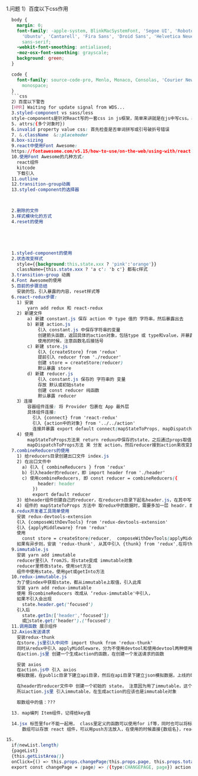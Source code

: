 1.问题
1）百度以下css作用
```css
  body {
    margin: 0;
    font-family: -apple-system, BlinkMacSystemFont, 'Segoe UI', 'Roboto', 'Oxygen',
      'Ubuntu', 'Cantarell', 'Fira Sans', 'Droid Sans', 'Helvetica Neue',
      sans-serif;
    -webkit-font-smoothing: antialiased;
    -moz-osx-font-smoothing: grayscale;
    background: green;
  }

  code {
    font-family: source-code-pro, Menlo, Monaco, Consolas, 'Courier New',
      monospace;
  }
  ```css
  2）百度以下警告
  [HMR] Waiting for update signal from WDS...
  3.styled-component vs sass/less
  style-components是针对React写的一套css in js框架，简单来讲就是在js中写css。相对于与预处理器(sass、less)的好处是，css in js使用的是js语法，不用重新再学习新技术，也不会多一道编译步骤。无疑会加快网页速度。
  5. attrs({多个对象时})
  6.invalid property value css: 首先检查是否单词拼写或引号破折号错误
  7. &.className  &::placehoder  
  8.box-sizing
  9.react中使用Font Awesome:
  https://fontawesome.com/v5.15/how-to-use/on-the-web/using-with/react
  10.使用Font Awesome的几种方式:
    react组件
    kitcode
    下载引入
  11.outline
  12.transition-group动画
  13.styled-component的选择器



  2.删除的文件
  3.样式模块化的方式
  4.reset的使用





  1.styled-component的使用
  2.状态改变样式
    style={{background:this.state.xxx ? 'pink':'orange'}}
    className={this.state.xxx ? 'a c': 'b c'} 都有c样式
  3.transition-group 动画
  4.Font Awesome的使用
  5.目前的步骤总结
    安装的包，引入暴露的内容，reset样式等
  6.react-redux步骤:
    1) 安装
        yarn add redux 和 react-redux
    2) 新建文件
        a) 新建 constant.js 保存 action 中 type 值的 字符串，然后暴露出去
        b) 新建 action.js
            引入 constant.js 中保存字符串的变量
            创建箭头函数，返回具体的action对象，包括type 或 type和value，并暴露出去，注意返回值是对象需要包括号
            使用的时候，注意函数名后接括号
        c) 新建 store.js 
            引入 {createStore} from 'redux'
            提前引入 reducer from './reducer'
            创建 store = createStore(reducer)   
            默认暴露 store
        d) 新建 reducer.js
            引入 constant.js 保存的 字符串的 变量
            存放 默认或初始state    
            创建 const reducer 纯函数
            默认暴露 reducer
    3）连接
        容器组件连接: 将 Provider 包裹在 App 最外层
        具体组件连接: 
          引入 {connect} from 'react-redux'
          引入 {action中的对象} from '../../action'
          连接并暴露 export default connect(mapStateToProps, mapDispatchToProps)(具体组件)
    4) 使用
        mapStateToProps方法来 return reduxu中保存的state，之后通过props取值，即class组件用this.props，函数组件用props
        mapDispatchToProps方法 来 分发 action，然后reducer接到action来改变其state
  7.combineReducers的使用
    1) 给reducers目录创建出口文件 index.js
    2) 在出口文件中
      a) 引入 { combineReducers } from 'redux'
      b) 引入header的reducer，即 import header from './header'
      c) 使用combineReducers, 即 const reducer = combineReducers({
            header: header
          })
          export default reducer
    3) 给header组件创建自己的reducer，在reducers目录下起名header.js，在其中写实际需要用的reducer
    4) 组件的 mapStateToProps 方法中 取redux中的数据时，需要多加一层 headr. 即 state.header.xxx
  8.redux开发者工具简单使用
    安装 redux-devtools-extension
    引入 {composeWithDevTools} from 'redux-devtools-extension'
    引入 {applyMiddleware} from 'redux'
    使用
      const store = createStore(reducer,  composeWithDevTools(applyMiddleware()))
    如果有异步则，安装 'redux-thunk', 从其中引入 {thunk} from 'redux',在将thunk放到applyMiddleware()的参数中
  9.immutable.js
    安装 yarn add immutable
    reducer里引入 fromJS，将state变成 immutable对象
    reducer里修改state，使用set方法
    组件中使用state，使用get或getInto方法
  10.redux-immutable.js
    为了使index中获取state，都从immutable上取值，引入此库
    安装 yarn add redux-immutable
    使用 将combineReducers 改成从 ‘redux-immutable'中引入，
    如果不引入会出现 
      state.header.get('focused')
    引入后
      state.getIn(['header','focused'])
      或state.get('header').('focused')
  11.调用函数 展示组件
  12.Axios发送请求
    安装redux-thunk
    在store.js里引入中间件 import thunk from 'redux-thunk'
    同时从redux中引入 applyMiddleware，分为不使用devtool和使用devtool两种使用情况
    在action.js里 创建一个生成action的函数，在创建一个发送请求的函数  

    安装 axios
    在action.js中 引入 axios
    模拟数据，在public目录下建立api目录，然后在api目录下建立json模拟数据，上线的时候删除就行 （create-react-app底层是个node.js服务器）

    在header的reducer文件中 创建一个初始的 state， 注意因为用了immutable，这个state是一个immutable对象
    所以action.js里 引入immutable，在生成action的应该也是immutable对象

    取数组中的值：???

  13. map编列 Item组件，记得给key值

  14.jsx 标签里for不能一起用， class里定义的函数可以使用for if等，同时也可以将标签放到for的主体里
      数组可以存放 react 组件，可以用push方法放入，在使用的时候直接{数组名}，react会自动遍历数组

15.
  if(newList.length)
  {pageList}
  {this.getListArea()}
  onClick={() => this.props.changePage(this.props.page, this.props.totalPage)}   回调传值的两种方法
  export const changePage = (page) => ({type:CHANGEPAGE, page}) action 接值


      
        
        
        
